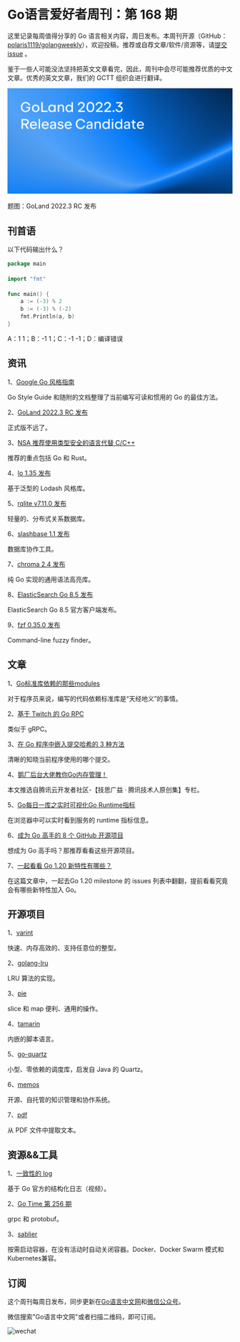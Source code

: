 # Go语言爱好者周刊：第 168 期

这里记录每周值得分享的 Go 语言相关内容，周日发布。本周刊开源（GitHub：[polaris1119/golangweekly](https://github.com/polaris1119/golangweekly)），欢迎投稿，推荐或自荐文章/软件/资源等，请[提交 issue](https://github.com/polaris1119/golangweekly/issues) 。

鉴于一些人可能没法坚持把英文文章看完，因此，周刊中会尽可能推荐优质的中文文章。优秀的英文文章，我们的 GCTT 组织会进行翻译。

![](imgs/issue168/cover.png)

题图：GoLand 2022.3 RC 发布

## 刊首语

以下代码输出什么？

```go
package main

import "fmt"

func main() {
    a := (-3) % 2
    b := (-3) % (-2)
    fmt.Println(a, b)
}
```

A：1 1；B：-1 1；C：-1 -1；D：编译错误

## 资讯

1、[Google Go 风格指南](https://google.github.io/styleguide/go/index)

Go Style Guide 和随附的文档整理了当前编写可读和惯用的 Go 的最佳方法。

2、[GoLand 2022.3 RC 发布](https://blog.jetbrains.com/go/2022/11/17/goland-2022-3-release-candidate-is-out/)

正式版不远了。

3、[NSA 推荐使用类型安全的语言代替 C/C++](https://www.theregister.com/2022/11/11/nsa_urges_orgs_to_use/)

推荐的重点包括 Go 和 Rust。

4、[lo 1.35 发布](https://github.com/samber/lo)

基于泛型的 Lodash 风格库。

5、[rqlite v7.11.0 发布](https://github.com/rqlite/rqlite/releases/tag/v7.11.0)

轻量的、分布式关系数据库。

6、[slashbase 1.1 发布](https://github.com/slashbaseide/slashbase)

数据库协作工具。

7、[chroma 2.4 发布](https://github.com/alecthomas/chroma)

纯 Go 实现的通用语法高亮库。

8、[ElasticSearch Go 8.5 发布](https://github.com/elastic/go-elasticsearch)

ElasticSearch Go 8.5 官方客户端发布。

9、[fzf 0.35.0 发布](https://github.com/junegunn/fzf/releases/tag/0.35.0)

Command-line fuzzy finder。

## 文章

1、[Go标准库依赖的那些modules](https://mp.weixin.qq.com/s/pPySr5vgxU3zhSvDhP1U6A)

对于程序员来说，编写的代码依赖标准库是“天经地义”的事情。

2、[基于 Twitch 的 Go RPC](https://thedevelopercafe.com/articles/rpc-in-go-using-twitchs-twirp-3dcb78ece775)

类似于 gRPC。

3、[在 Go 程序中嵌入提交哈希的 3 种方法](https://developers.redhat.com/articles/2022/11/14/3-ways-embed-commit-hash-go-programs)

清晰的知晓当前程序使用的哪个提交。

4、[鹅厂后台大佬教你Go内存管理！](https://mp.weixin.qq.com/s/MIohusSSUxIg5S5cMZGhig)

本文推选自腾讯云开发者社区-【技思广益 · 腾讯技术人原创集】专栏。

5、[Go每日一库之实时可视化Go Runtime指标](https://mp.weixin.qq.com/s/n-d2HKiDhNYrTYSFRksf3w)

在浏览器中可以实时看到服务的 runtime 指标信息。

6、[成为 Go 高手的 8 个 GitHub 开源项目](https://mp.weixin.qq.com/s/65pjvdsFNNeFXHy3J-A16A)

想成为 Go 高手吗？那推荐看看这些开源项目。

7、[一起看看 Go 1.20 新特性有哪些？](https://mp.weixin.qq.com/s/65S0KRbtdZTzC4YmsY_3-A)

在这篇文章中，一起去Go 1.20 milestone 的 issues 列表中翻翻，提前看看究竟会有哪些新特性加入 Go。

## 开源项目

1、[varint](https://github.com/1pkg/varint)

快速、内存高效的、支持任意位的整型。

2、[golang-lru](https://github.com/hashicorp/golang-lru)

LRU 算法的实现。

3、[pie](https://github.com/elliotchance/pie)

slice 和 map 便利、通用的操作。

4、[tamarin](https://github.com/cloudcmds/tamarin)

内嵌的脚本语言。

5、[go-quartz](https://github.com/reugn/go-quartz)

小型、零依赖的调度库，启发自 Java 的 Quartz。

6、[memos](https://github.com/usememos/memos)

开源、自托管的知识管理和协作系统。

7、[pdf](github.com/dslipak/pdf)

从 PDF 文件中提取文本。

## 资源&&工具

1、[一致性的 log](https://www.youtube.com/watch?v=gd_Vyb5vEw0)

基于 Go 官方的结构化日志（视频）。

2、[Go Time 第 256 期](https://changelog.com/gotime/256)

grpc 和 protobuf。

3、[sablier](https://github.com/acouvreur/sablier)

按需启动容器，在没有活动时自动关闭容器。Docker、Docker Swarm 模式和 Kubernetes兼容。

## 订阅

这个周刊每周日发布，同步更新在[Go语言中文网](https://studygolang.com/go/weekly)和[微信公众号](https://weixin.sogou.com/weixin?query=Go%E8%AF%AD%E8%A8%80%E4%B8%AD%E6%96%87%E7%BD%91)。

微信搜索"Go语言中文网"或者扫描二维码，即可订阅。

![wechat](imgs/wechat.png)
